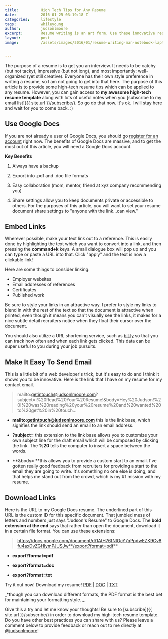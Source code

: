 ```yaml
---
title:			High Tech Tips for Any Resume
date:			2016-01-25 03:19:18 Z
categories:		lifestyle
tags:			whileyoung
author:			judsonlmoore
excerpt:		Resume writing is an art form. Use these innovative resume tips to show that you understand technology and can think outside of the box.
layout:			post
image:			/assets/images/2016/01/resume-writing-man-notebook-laptop-1.jpg


---
```


The purpose of a resume is to get you an interview. It needs to be catchy (but not tacky), impressive (but not long), and most importantly: well-organized (yet still creative). Everyone has their own style preference in writing a resume, so I am not going to get into that here. The purpose of this article is to provide some high-tech resume tips which can be applied to any resume. However, you can gain access to **my awesome high-tech resume template** along with lots of useful notes when you [subscribe to my email list]({{ site.url }}/subscribe/). So go do that now. It's ok. I will stay here and wait for you to come back. :)

## Use Google Docs

If you are not already a user of Google Docs, you should go [register for an account](https://www.google.com/docs/about/) right now. The benefits of Google Docs are massive, and to get the most out of this article, you will need a Google Docs account.

**Key Benefits**

1. Always have a backup

2. Export into .pdf and .doc file formats

3. Easy collaboration (mom, mentor, friend at xyz company recommending you)

4. Share settings allow you to keep documents private or accessible to others. For the purposes of this article, you will want to set your resume document share settings to "anyone with the link...can view."

## Embed Links

Wherever possible, make your text link out to a reference. This is easily done by highlighting the text which you want to convert into a link, and then pressing the **command+k** keys. A small dialogue box will pop up and you can type or paste a URL into that. Click "apply" and the text is now a clickable link!

Here are some things to consider linking:
- Employer websites
- Email addresses of references
- Certificates
- Published work

Be sure to style your links in an attractive way. I prefer to style my links to blend in with the rest of the text so that the document is attractive when printed, even though it means you can't visually see the links, it makes for a nice subtle detail recruiters notice when they float their cursor over the document.

You should also utilize a URL shortening service, such as [bit.ly](https://bitly.com/) so that you can track how often and when each link gets clicked. This data can be super useful to you during your job pursuits.

## Make It Easy To Send Email

This is a little bit of a web developer's trick, but it's easy to do and I think it shows you to be innovative. Here is the link that I have on my resume for my contact email.

> mailto:getintouch@judsonlmoore.com?subject=I%20Read%20Your%20Resume!&body=Hey%20Judson!%20I%20was%20reading%20your%20resume%20and%20wanted%20to%20get%20in%20touch...

- **mailto:getintouch@judsonlmoore.com** this is the link base, which signifies the link should send an email to an email address.

- **?subject=** this extension to the link base allows you to customize your own subject line for the draft email which will be composed by clicking the link. The **%20** tells the computer to insert a space between the words.

- **&body= **this allows you to provide a custom start to an email. I've gotten really good feedback from recruiters for providing a start to the email they are going to write. It's something no one else is doing, and that helps me stand out from the crowd, which is my #1 mission with my resume.

## Download Links

Here is the URL to my Google Docs resume. The underlined part of this URL is the custom ID for this specific document. That jumbled mess of letters and numbers just says "Judson's Resume" to Google Docs. The **bold extension at the end** says that rather than open the document, download it in a certain file format. You can use these extensions:

> https://docs.google.com/document/d/1AtH76fNIOcY7qPpdwEZK9Cv8fu4axDvZGHIymPJUSJw**/export?format=pdf**

- **export?format=pdf**

- **export?format=doc**

- **export?format=txt**

Try it out now! Download my resume! [PDF](https://docs.google.com/document/d/1AtH76fNIOcY7qPpdwEZK9Cv8fu4axDvZGHIymPJUSJw/export?format=pdf) | [DOC](https://docs.google.com/document/d/1AtH76fNIOcY7qPpdwEZK9Cv8fu4axDvZGHIymPJUSJw/export?format=doc) | [TXT](https://docs.google.com/document/d/1AtH76fNIOcY7qPpdwEZK9Cv8fu4axDvZGHIymPJUSJw/export?format=txt)

_\*though you can download different formats, the PDF format is the best bet for maintaining your formatting style. _

Give this a try and let me know your thoughts! Be sure to [subscribe]({{ site.url }}/subscribe/) in order to download my high-tech resume template. Do you have other best practices you can share with us? Please leave a comment below to provide feedback or reach out to me directly at [@judsonlmoore](https://twitter.com/judsonlmoore)!
